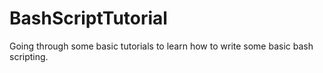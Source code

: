 # BashScriptTutorial
Going through some basic tutorials to learn how to write some basic bash scripting.
